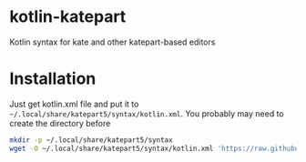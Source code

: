 # kotlin-katepart
Kotlin syntax for kate and other katepart-based editors

# Installation

Just get kotlin.xml file and put it to `~/.local/share/katepart5/syntax/kotlin.xml`. You probably may need to create the directory before

```bash
mkdir -p ~/.local/share/katepart5/syntax
wget -O ~/.local/share/katepart5/syntax/kotlin.xml 'https://raw.githubusercontent.com/cy6erGn0m/kotlin-katepart/master/kotlin.xml'
```
